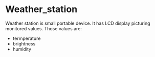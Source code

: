 # Weather_station

Weather station is small portable device. It has LCD display picturing monitored values. Those values are:
- termperature
- brightness
- humidity
